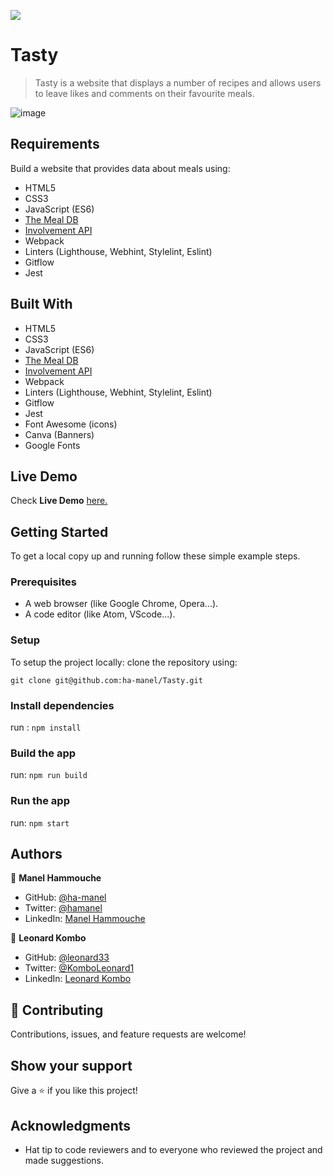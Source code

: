 ![](https://img.shields.io/badge/Microverse-blueviolet)

# Tasty

> Tasty is a website that displays a number of recipes and allows users to leave likes and comments on their favourite meals.

![image](https://user-images.githubusercontent.com/50721479/172444793-60029832-6868-43b5-95c6-9ed3b5f3158a.png)


## Requirements

Build a website that provides data about meals using: 

- HTML5
- CSS3
- JavaScript (ES6)
- [The Meal DB](https://www.themealdb.com/api.php)
- [Involvement API](https://www.notion.so/microverse/Involvement-API-869e60b5ad104603aa6db59e08150270)
- Webpack
- Linters (Lighthouse, Webhint, Stylelint, Eslint)
- Gitflow
- Jest

## Built With

- HTML5
- CSS3
- JavaScript (ES6)
- [The Meal DB](https://www.themealdb.com/api.php)
- [Involvement API](https://www.notion.so/microverse/Involvement-API-869e60b5ad104603aa6db59e08150270)
- Webpack
- Linters (Lighthouse, Webhint, Stylelint, Eslint)
- Gitflow
- Jest
- Font Awesome (icons)
- Canva (Banners)
- Google Fonts

## Live Demo

Check **Live Demo** [here.](https://ha-manel.github.io/Tasty/dist/index.html)

## Getting Started

To get a local copy up and running follow these simple example steps.

### Prerequisites

- A web browser (like Google Chrome, Opera...).
- A code editor (like Atom, VScode...).

### Setup

To setup the project locally: clone the repository using:

```
git clone git@github.com:ha-manel/Tasty.git
```

### Install dependencies

run : `npm install`

### Build the app

run: `npm run build`

### Run the app

run: `npm start`

## Authors

👤 **Manel Hammouche**

- GitHub: [@ha-manel](https://github.com/ha-manel)
- Twitter: [@hamanel](https://twitter.com/ha_manel_)
- LinkedIn: [Manel Hammouche](https://www.linkedin.com/in/manel-hammouche/)

👤 **Leonard Kombo**

- GitHub: [@leonard33](https://github.com/leonard33)
- Twitter: [@KomboLeonard1](https://twitter.com/KomboLeonard1)
- LinkedIn: [Leonard Kombo](https://www.linkedin.com/in/leonard-kombo-b14532107/)

## 🤝 Contributing

Contributions, issues, and feature requests are welcome!

## Show your support

Give a ⭐️ if you like this project!

## Acknowledgments

- Hat tip to code reviewers and to everyone who reviewed the project and made suggestions.
